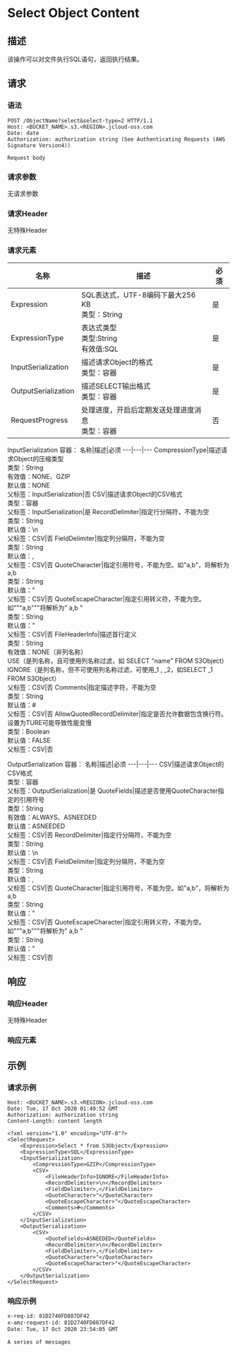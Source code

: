# Select Object Content
## 描述
该操作可以对文件执行SQL语句，返回执行结果。
## 请求
### 语法
```HTTP
POST /ObjectName?select&select-type=2 HTTP/1.1
Host: <BUCKET_NAME>.s3.<REGION>.jcloud-oss.com
Date: date
Authorization: authorization string (See Authenticating Requests (AWS Signature Version4))

Request body 
```
### 请求参数
无请求参数

### 请求Header
无特殊Header

### 请求元素
名称|描述|必须
---|---|---
Expression|SQL表达式，UTF-8编码下最大256 KB<br>类型：String|是
ExpressionType|表达式类型<br>类型:String<br>有效值:SQL|是
InputSerialization|描述请求Object的格式<br>类型：容器|是
OutputSerialization|描述SELECT输出格式<br>类型：容器|是
RequestProgress|处理进度，开启后定期发送处理进度消息<br>类型：容器|否

InputSerialization 容器：
名称|描述|必须
---|---|---
CompressionType|描述请求Object的压缩类型<br>类型：String<br>有效值：NONE、GZIP<br>默认值：NONE<br>父标签：InputSerialization|否
CSV|描述请求Object的CSV格式<br>类型：容器<br>父标签：InputSerialization|是
RecordDelimiter|指定行分隔符，不能为空<br>类型：String<br>默认值：\n<br>父标签：CSV|否
FieldDelimiter|指定列分隔符，不能为空<br>类型：String<br>默认值：,<br>父标签：CSV|否
QuoteCharacter|指定引用符号，不能为空。如"a,b"，将解析为a,b<br>类型：String<br>默认值："<br>父标签：CSV|否
QuoteEscapeCharacter|指定引用转义符，不能为空。如"""a,b"""将解析为" a,b "<br>类型：String<br>默认值："<br>父标签：CSV|否
FileHeaderInfo|描述首行定义<br>类型：String<br>有效值：NONE（非列名称）<br>USE（是列名称，且可使用列名称过滤，如 SELECT "name" FROM S3Object）<br>IGNORE（是列名称，但不可使用列名称过滤，可使用_1 , _2，如SELECT _1 FROM S3Object）<br>父标签：CSV|否
Comments|指定描述字符，不能为空<br>类型：String<br>默认值：#<br>父标签：CSV|否
AllowQuotedRecordDelimiter|指定是否允许数据包含换行符。设置为TURE可能导致性能变慢<br>类型：Boolean<br>默认值：FALSE<br>父标签：CSV|否

OutputSerialization 容器：
名称|描述|必须
---|---|---
CSV|描述请求Object的CSV格式<br>类型：容器<br>父标签：OutputSerialization|是
QuoteFields|描述是否使用QuoteCharacter指定的引用符号<br>类型：String<br>有效值：ALWAYS、ASNEEDED<br>默认值：ASNEEDED<br>父标签：CSV|否
RecordDelimiter|指定行分隔符，不能为空<br>类型：String<br>默认值：\n<br>父标签：CSV|否
FieldDelimiter|指定列分隔符，不能为空<br>类型：String<br>默认值：,<br>父标签：CSV|否
QuoteCharacter|指定引用符号，不能为空。如"a,b"，将解析为a,b<br>类型：String<br>默认值："<br>父标签：CSV|否
QuoteEscapeCharacter|指定引用转义符，不能为空。如"""a,b"""将解析为" a,b "<br>类型：String<br>默认值："<br>父标签：CSV|否

## 响应
### 响应Header
无特殊Header

### 响应元素


## 示例
### 请求示例

```POST /exampleobject.csv?select&select-type=2 HTTP/1.1
Host: <BUCKET_NAME>.s3.<REGION>.jcloud-oss.com
Date: Tue, 17 Oct 2020 01:49:52 GMT
Authorization: authorization string
Content-Length: content length

<?xml version="1.0" encoding="UTF-8"?>
<SelectRequest>
    <Expression>Select * from S3Object</Expression>
    <ExpressionType>SQL</ExpressionType>
    <InputSerialization>
        <CompressionType>GZIP</CompressionType>
        <CSV>
            <FileHeaderInfo>IGNORE</FileHeaderInfo>
            <RecordDelimiter>\n</RecordDelimiter>
            <FieldDelimiter>,</FieldDelimiter>
            <QuoteCharacter>"</QuoteCharacter>
            <QuoteEscapeCharacter>"</QuoteEscapeCharacter>
            <Comments>#</Comments>
        </CSV>
    </InputSerialization>
    <OutputSerialization>
        <CSV>
            <QuoteFields>ASNEEDED</QuoteFields>
            <RecordDelimiter>\n</RecordDelimiter>
            <FieldDelimiter>,</FieldDelimiter>
            <QuoteCharacter>"</QuoteCharacter>
            <QuoteEscapeCharacter>"</QuoteEscapeCharacter>
        </CSV>                               
    </OutputSerialization>
</SelectRequest> 
```

### 响应示例
```HTTP/1.1 200 OK
x-req-id: 81D2740FD887DF42
x-amz-request-id: 81D2740FD887DF42
Date: Tue, 17 Oct 2020 23:54:05 GMT

A series of messages
```

